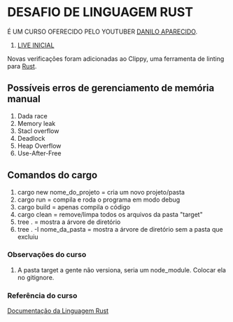 # DESAFIO DE LINGUAGEM RUST

É UM CURSO OFERECIDO PELO YOUTUBER [DANILO APARECIDO](https://www.youtube.com/@torneseumprogramador).

1. [LIVE INICIAL](https://www.youtube.com/watch?v=vAa5a_X6G2w&t)

Novas verificações foram adicionadas ao Clippy, uma ferramenta de linting para [Rust](https://releases.rs).

## Possíveis erros de gerenciamento de memória manual

1. Dada race
2. Memory leak
3. Stacl overflow
4. Deadlock
5. Heap Overflow
6. Use-After-Free

## Comandos do cargo

1. cargo new nome_do_projeto = cria um novo projeto/pasta
2. cargo run = compila e roda o programa em modo debug
3. cargo build = apenas compila o código
4. cargo clean = remove/limpa todos os arquivos da pasta "target"
5. tree . = mostra a árvore de diretório
6. tree . -I nome_da_pasta = mostra a árvore de diretório sem a pasta que excluiu

### Observações do curso

1. A pasta target a gente não versiona, seria um node_module. Colocar ela no gitignore.

### Referência do curso

[Documentação da Linguagem Rust](https://rust-br.github.io/rust-book-pt-br/title-page.html)

